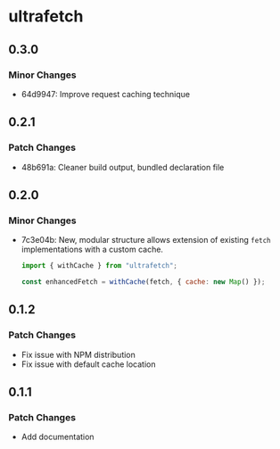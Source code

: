 # ultrafetch

## 0.3.0

### Minor Changes

- 64d9947: Improve request caching technique

## 0.2.1

### Patch Changes

- 48b691a: Cleaner build output, bundled declaration file

## 0.2.0

### Minor Changes

- 7c3e04b: New, modular structure allows extension of existing `fetch` implementations with a custom cache.

  ```js
  import { withCache } from "ultrafetch";

  const enhancedFetch = withCache(fetch, { cache: new Map() });
  ```

## 0.1.2

### Patch Changes

- Fix issue with NPM distribution
- Fix issue with default cache location

## 0.1.1

### Patch Changes

- Add documentation
